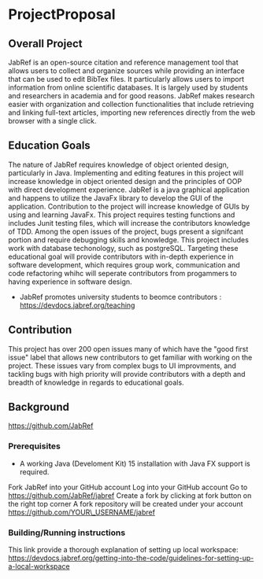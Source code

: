 # ProjectProposal

## Overall Project

JabRef is an open-source citation and reference management tool that allows users to collect and organize sources while providing an interface that can be used to edit BibTex files. It particularly allows users to import information from online scientific databases. It is largely used by students and researchers in academia and for good reasons. JabRef makes research easier with organization and collection functionalities that include retrieving and linking full-text articles, importing new references directly from the web browser with a single click.

## Education Goals

The nature of JabRef requires knowledge of object oriented design, particularly in Java. Implementing and editing features in this project will increase knowledge in object oriented design and the principles of OOP with direct development experience. JabRef is a java graphical application and happens to utilize the JavaFx library to develop the GUI of the application. Contribution to the project will increase knowledge of GUIs by using and learning JavaFx. This project requires testing functions and includes Junit testing files, which will increase the contributors knowledge of TDD. Among the open issues of the project, bugs present a signifcant portion and require debugging skills and knowledge. This project includes work with database techonology, such as postgreSQL. Targeting these educational goal will provide contributors with in-depth experience in software development, which requires group work, communication and code refactoring whihc will seperate contributors from progammers to having experience in software design.

* JabRef promotes university students to beomce contributors : https://devdocs.jabref.org/teaching

## Contribution

This project has over 200 open issues many of which have the "good first issue" label that allows new contributors to get familiar with working on the project. These issues vary from complex bugs to UI improvments, and tackling bugs with high priority will provide contributors with a depth and breadth of knowledge in regards to educational goals.

## Background

https://github.com/JabRef

### Prerequisites 

* A working Java (Develoment Kit) 15 installation with Java FX support is required.

Fork JabRef into your GitHub account
Log into your GitHub account
Go to https://github.com/JabRef/jabref
Create a fork by clicking at fork button on the right top corner
A fork repository will be created under your account https://github.com/YOUR\_USERNAME/jabref

### Building/Running instructions
This link provide a thorough explanation of setting up local workspace: https://devdocs.jabref.org/getting-into-the-code/guidelines-for-setting-up-a-local-workspace
